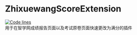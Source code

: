 # ZhixuewangScoreExtension
[![Code lines](https://img.shields.io/tokei/lines/github/awesomehhhhh/ZhixuewangScoreExtension)]()  
用于在智学网成绩报告页面以及考试原卷页面快速更改为满分的插件
